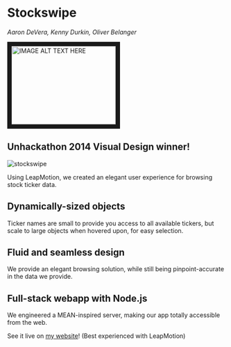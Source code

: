Stockswipe
==========
*Aaron DeVera, Kenny Durkin, Oliver Belanger*

<a href="http://www.youtube.com/watch?feature=player_embedded&v=9_q5I9KpoGw
" target="_blank"><img src="http://img.youtube.com/vi/9_q5I9KpoGw/0.jpg" 
alt="IMAGE ALT TEXT HERE" width="240" height="180" border="10" /></a>

## Unhackathon 2014 Visual Design winner!

![stockswipe](https://raw.githubusercontent.com/aaronsdevera/stockswipe/master/assets/Screen%20Shot%202014-09-21%20at%201.22.46%20PM.png)


Using LeapMotion, we created an elegant user experience for browsing stock ticker data.
## Dynamically-sized objects
Ticker names are small to provide you access to all available tickers, but scale to large objects when hovered upon, for easy selection.
## Fluid and seamless design
We provide an elegant browsing solution, while still being pinpoint-accurate in the data we provide.
## Full-stack webapp with Node.js
We engineered a MEAN-inspired server, making our app totally accessible from the web.

See it live on [my website](http://kennydurkin.info/stockswipe)!
(Best experienced with LeapMotion)
